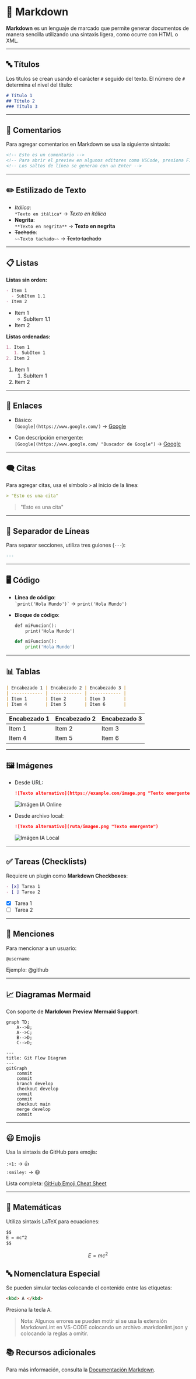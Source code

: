 # 📝 Markdown

**Markdown** es un lenguaje de marcado que permite generar documentos de manera sencilla utilizando una sintaxis ligera, como ocurre con HTML o XML.

---

## 🔤 Títulos

Los títulos se crean usando el carácter `#` seguido del texto. El número de `#` determina el nivel del título:

```markdown
# Título 1
## Título 2
### Título 3
```

---

## 💬 Comentarios

Para agregar comentarios en Markdown se usa la siguiente sintaxis:

```html
<!-- Esto es un comentario -->
<!-- Para abrir el preview en algunos editores como VSCode, presiona F1 y busca Markdown Preview -->
<!-- Los saltos de línea se generan con un Enter -->
```

---

## ✏️ Estilizado de Texto

- *Itálica*:  
  `*Texto en itálica*` → *Texto en itálica*
- **Negrita**:  
  `**Texto en negrita**` → **Texto en negrita**
- ~~Tachado~~:  
  `~~Texto tachado~~` → ~~Texto tachado~~

---

## 📋 Listas

**Listas sin orden:**

```markdown
- Item 1
  - SubItem 1.1
- Item 2
```

- Item 1
  - SubItem 1.1
- Item 2

**Listas ordenadas:**

```markdown
1. Item 1
   1. SubItem 1
2. Item 2
```

1. Item 1  
   1. SubItem 1  
2. Item 2  

---

## 🔗 Enlaces

- Básico:  
  `[Google](https://www.google.com/)` → [Google](https://www.google.com/)

- Con descripción emergente:  
  `[Google](https://www.google.com/ "Buscador de Google")` → [Google](https://www.google.com/ "Buscador de Google")

---

## 🗨️ Citas

Para agregar citas, usa el símbolo `>` al inicio de la línea:

```markdown
> "Esto es una cita"
```

> "Esto es una cita"

---

## 📄 Separador de Líneas

Para separar secciones, utiliza tres guiones (`---`):

```markdown
---
```

---

## 🖥️ Código

- **Línea de código**:  
  `` `print('Hola Mundo')` `` → `print('Hola Mundo')`

- **Bloque de código**:

  ```markdown
  def miFuncion():
      print('Hola Mundo')
  ```
  
  ```python
  def miFuncion():
      print('Hola Mundo')
   ```

---

## 📊 Tablas

```markdown
| Encabezado 1 | Encabezado 2 | Encabezado 3 |
| ------------ | ------------ | ------------ |
| Item 1       | Item 2       | Item 3       |
| Item 4       | Item 5       | Item 6       |
```

| Encabezado 1 | Encabezado 2 | Encabezado 3 |
| ------------ | ------------ | ------------ |
| Item 1       | Item 2       | Item 3       |
| Item 4       | Item 5       | Item 6       |

---

## 🖼️ Imágenes

- Desde URL:

  ```markdown
  ![Texto alternativo](https://example.com/image.png "Texto emergente")
  ```

  ![Imágen IA Online](https://www.imprentaonline.net/blog/wp-content/uploads/DALL%C2%B7E-2023-10-16-10.41.49-Illustration-depicting-a-humanoid-robot-with-half-of-its-face-transparent-revealing-intricate-circuits-and-gears-inside.-The-robot-is-holding-a-light-1.png "Imágen IA Online")

- Desde archivo local:

  ```markdown
  ![Texto alternativo](ruta/imagen.png "Texto emergente")
  ```

  ![Imágen IA Local](../images/image_ia.jpeg "Imágen IA Local")

---

## ✅ Tareas (Checklists)

Requiere un plugin como **Markdown Checkboxes**:

```markdown
- [x] Tarea 1
- [ ] Tarea 2
```

- [x] Tarea 1  
- [ ] Tarea 2  

---

## 👥 Menciones

Para mencionar a un usuario:

```markdown
@username
```

Ejemplo: @github

---

## 📈 Diagramas Mermaid

Con soporte de **Markdown Preview Mermaid Support**:

```mermaid
graph TD;
    A-->B;
    A-->C;
    B-->D;
    C-->D;
```

```mermaid
---
title: Git Flow Diagram
---
gitGraph
    commit
    commit
    branch develop
    checkout develop
    commit
    commit
    checkout main
    merge develop
    commit
```

---

## 😃 Emojis

Usa la sintaxis de GitHub para emojis:

`:+1:` → 👍  
`:smiley:` → 😃

Lista completa: [GitHub Emoji Cheat Sheet](https://gist.github.com/rxaviers/7360908)

---

## 🧮 Matemáticas

Utiliza sintaxis LaTeX para ecuaciones:

```markdown
$$
E = mc^2
$$
```

$$
E = mc^2
$$

## 🔤 Nomenclatura Especial

Se pueden simular teclas colocando el contenido entre las etiquetas:

```markdown
<kbd> A </kbd>
```

Presiona la tecla <kbd>A</kbd>.

> Nota: Algunos errores se pueden motir si se usa la extensión MarkdownLint en VS-CODE colocando un archivo .markdonlint.json y colocando la reglas a omitir.

## 📚 Recursos adicionales

Para más información, consulta la [Documentación Markdown](https://github.com/adam-p/markdown-here/wiki/Markdown-Cheatsheet "Documentación Markdown").
